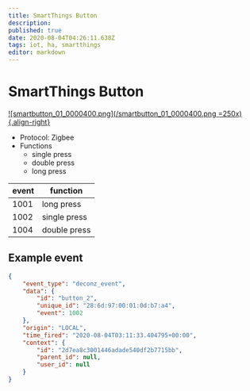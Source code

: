 ```yaml
---
title: SmartThings Button
description: 
published: true
date: 2020-08-04T04:26:11.638Z
tags: iot, ha, smartthings
editor: markdown
---
```


# SmartThings Button
[![smartbutton_01_0000400.png](/smartbutton_01_0000400.png =250x){.align-right}](https://www.samsung.com/us/smart-home/smartthings/buttons/samsung-smartthings-button-gp-u999sjvleaa/)

- Protocol: Zigbee
- Functions
  - single press
  - double press
  - long press
  
| event | function
| ----  | -----------
| 1001  | long press
| 1002  | single press
| 1004  | double press


## Example event
```json
{
    "event_type": "deconz_event",
    "data": {
        "id": "button_2",
        "unique_id": "28:6d:97:00:01:0d:b7:a4",
        "event": 1002
    },
    "origin": "LOCAL",
    "time_fired": "2020-08-04T03:11:33.404795+00:00",
    "context": {
        "id": "2d7ea8c3001446adade540df2b7715bb",
        "parent_id": null,
        "user_id": null
    }
}
```

